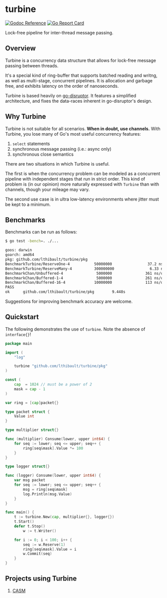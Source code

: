 # turbine

[![Godoc Reference](https://img.shields.io/badge/godoc-reference-blue.svg?style=flat-square)](https://godoc.org/github.com/lthibault/turbine/pkg) [![Go Report Card](https://goreportcard.com/badge/github.com/lthibault/turbine?style=flat-square)](https://goreportcard.com/report/github.com/lthibault/turbine)

Lock-free pipeline for inter-thread message passing.

## Overview

Turbine is a concurrency data structure that allows for lock-free message passing between threads.

It's a special kind of ring-buffer that supports batched reading and writng, as well as multi-stage, concurrent pipelines.  It is allocation and garbage free, and exhibits latency on the order of nanoseconds.

Turbine is based heavily on [go-disruptor](https://github.com/smartystreets/go-disruptor). It features a simplified architecture, and fixes the data-races inherent in go-disruptor's
design.

## Why Turbine

Turbine is not suitable for all scenarios.  **When in doubt, use channels.**  With Turbine, you lose many of Go's most useful concurrency features:

1. `select` statements
2. synchronous message passing (i.e.: async only)
3. synchronous close semantics

There are two situations in which Turbine is useful.

The first is when the concurrency problem can be modeled as a concurrent pipeline with independent stages that run in strict order.  This kind of problem is (in our opinion) more naturally expressed with `Turbine` than with channels, though your mileage may vary.

The second use case is in ultra low-latency environments where jitter must be kept to a minimum.

## Benchmarks

Benchmarks can be run as follows:

```bash
$ go test -bench=. ./...

goos: darwin
goarch: amd64
pkg: github.com/lthibault/turbine/pkg
BenchmarkTurbine/ReserveOne-4           50000000                37.2 ns/op             0 B/op          0 allocs/op
BenchmarkTurbine/ReserveMany-4          300000000                6.33 ns/op            0 B/op          0 allocs/op
BenchmarkChan/Unbuffered-4               5000000               361 ns/op               0 B/op          0 allocs/op
BenchmarkChan/Buffered-1-4               5000000               261 ns/op               0 B/op          0 allocs/op
BenchmarkChan/Buffered-16-4             10000000               113 ns/op               0 B/op          0 allocs/op
PASS
ok      github.com/lthibault/turbine/pkg        9.448s
```

Suggestions for improving benchmark accuracy are welcome.

## Quickstart

The following demonstrates the use of `turbine`.  Note the absence of `interface{}`!

```go
package main

import (
    "log"

    turbine "github.com/lthibault/turbine/pkg"
)

const (
    cap  = 1024 // must be a power of 2
    mask = cap - 1
)

var ring = [cap]packet{}

type packet struct {
    Value int
}

type multiplier struct{}

func (multiplier) Consume(lower, upper int64) {
    for seq := lower; seq <= upper; seq++ {
        ring[seq&mask].Value *= 100
    }
}

type logger struct{}

func (logger) Consume(lower, upper int64) {
    var msg packet
    for seq := lower; seq <= upper; seq++ {
        msg = ring[seq&mask]
        log.Println(msg.Value)
    }
}

func main() {
    t := turbine.New(cap, multiplier{}, logger{})
    t.Start()
    defer t.Stop()
        w := t.Writer()

    for i := 0; i < 100; i++ {
        seq := w.Reserve(1)
        ring[seq&mask].Value = i
        w.Commit(seq)
    }
}

```

## Projects using Turbine

1. [CASM](https://github.com/lthibault/casm)
